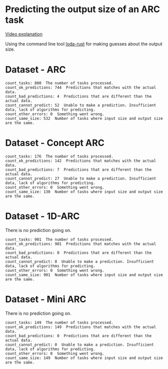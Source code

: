 # Predicting the output size of an ARC task

[Video explanation](https://youtu.be/u-A8IpVhMns)

Using the command line tool [loda-rust](https://github.com/loda-lang/loda-rust) for making guesses about the output size.


# Dataset - ARC

```
count_tasks: 800  The number of tasks processed.
count_ok_predictions: 744  Predictions that matches with the actual data.
count_bad_predictions: 4  Predictions that are different than the actual data.
count_cannot_predict: 52  Unable to make a prediction. Insufficient data, lack of algorithms for predicting.
count_other_errors: 0  Something went wrong.
count_same_size: 532  Number of tasks where input size and output size are the same.
```

# Dataset - Concept ARC

```
count_tasks: 176  The number of tasks processed.
count_ok_predictions: 142  Predictions that matches with the actual data.
count_bad_predictions: 7  Predictions that are different than the actual data.
count_cannot_predict: 27  Unable to make a prediction. Insufficient data, lack of algorithms for predicting.
count_other_errors: 0  Something went wrong.
count_same_size: 130  Number of tasks where input size and output size are the same.
```

# Dataset - 1D-ARC

There is no prediction going on.

```
count_tasks: 901  The number of tasks processed.
count_ok_predictions: 901  Predictions that matches with the actual data.
count_bad_predictions: 0  Predictions that are different than the actual data.
count_cannot_predict: 0  Unable to make a prediction. Insufficient data, lack of algorithms for predicting.
count_other_errors: 0  Something went wrong.
count_same_size: 901  Number of tasks where input size and output size are the same.
```


# Dataset - Mini ARC

There is no prediction going on.

```
count_tasks: 149  The number of tasks processed.
count_ok_predictions: 149  Predictions that matches with the actual data.
count_bad_predictions: 0  Predictions that are different than the actual data.
count_cannot_predict: 0  Unable to make a prediction. Insufficient data, lack of algorithms for predicting.
count_other_errors: 0  Something went wrong.
count_same_size: 149  Number of tasks where input size and output size are the same.
```

